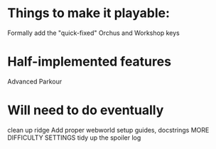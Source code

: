 # Things to make it playable:
Formally add the "quick-fixed" Orchus and Workshop keys

# Half-implemented features
Advanced Parkour

# Will need to do eventually
clean up ridge
Add proper webworld setup guides, docstrings
MORE DIFFICULTY SETTINGS
tidy up the spoiler log
